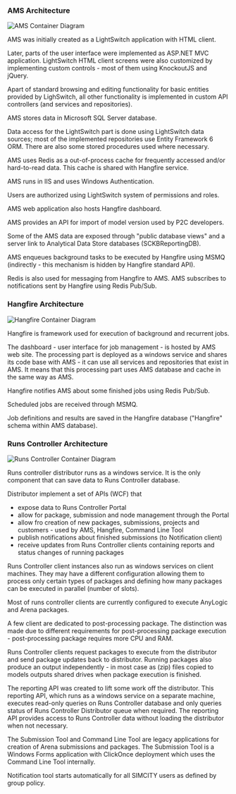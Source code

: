 ### AMS Architecture

![AMS Container Diagram](embed:AMSContainerDiagram)

AMS was initially created as a LightSwitch application with HTML client.

Later, parts of the user interface were implemented as ASP.NET MVC application.
LightSwitch HTML client screens were also customized by implementing custom controls - most of them using KnockoutJS and jQuery.

Apart of standard browsing and editing functionality for basic entities provided by LighSwitch, all other functionality is implemented in custom API controllers (and services and repositories). 

AMS stores data in Microsoft SQL Server database.

Data access for the LightSwitch part is done using LightSwitch data sources; most of the implemented repositories use Entity Framework 6 ORM.
There are also some stored procedures used where necessary.

AMS uses Redis as a out-of-process cache for frequently accessed and/or hard-to-read data.
This cache is shared with Hangfire service.

AMS runs in IIS and uses Windows Authentication.

Users are authorized using LightSwitch system of permissions and roles.

AMS web application also hosts Hangfire dashboard.

AMS provides an API for import of model version used by P2C developers.

Some of the AMS data are exposed through "public database views" and a server link to Analytical Data Store databases (SCKBReportingDB).

AMS enqueues background tasks to be executed by Hangfire using MSMQ (indirectly - this mechanism is hidden by Hangfire standard API).

Redis is also used for messaging from Hangfire to AMS. AMS subscribes to notifications sent by Hangfire using Redis Pub/Sub.

### Hangfire Architecture

![Hangfire Container Diagram](embed:HangfireContainerDiagram)

Hangfire is framework used for execution of background and recurrent jobs.

The dashboard - user interface for job management - is hosted by AMS web site.
The processing part is deployed as a windows service and shares its code base with AMS - it can use all services and repositories that exist in AMS.
It means that this processing part uses AMS database and cache in the same way as AMS.

Hangfire notifies AMS about some finished jobs using Redis Pub/Sub.

Scheduled jobs are received through MSMQ.

Job definitions and results are saved in the Hangfire database ("Hangfire" schema within AMS database).

### Runs Controller Architecture

![Runs Controller Container Diagram](embed:RCContainerDiagram)

Runs controller distributor runs as a windows service.
It is the only component that can save data to Runs Controller database.

Distributor implement a set of APIs (WCF) that

* expose data to Runs Controller Portal
* allow for package, submission and node management through the Portal
* allow fro creation of new packages, submissions, projects and customers - used by AMS, Hangfire, Command Line Tool
* publish notifications about finished submissions (to Notification client)
* receive updates from Runs Controller clients containing reports and status changes of running packages

Runs Controller client instances also run as windows services on client machines.
They may have a different configuration allowing them to process only certain types of packages and defining how many packages can be executed in parallel (number of slots).

Most of runs controller clients are currently configured to execute AnyLogic and Arena packages.

A few client are dedicated to post-processing package. The distinction was made due to different requirements for post-processing package execution - post-processing package requires more CPU and RAM.

Runs Controller clients request packages to execute from the distributor and send package updates back to distributor. Running packages also produce an output independently - in most case as (zip) files copied to models outputs shared drives when package execution is finished.

The reporting API was created to lift some work off the distributor.
This reporting API, which runs as a windows service on a separate machine, executes read-only queries on Runs Controller database and only queries status of Runs Controller Distributor queue when required.
The reporting API provides access to Runs Controller data without loading the distributor when not necessary.

The Submission Tool and Command Line Tool are legacy applications for creation of Arena submissions and packages.
The Submission Tool is a Windows Forms application with ClickOnce deployment which uses the Command Line Tool internally.

Notification tool starts automatically for all SIMCITY users as defined by group policy.